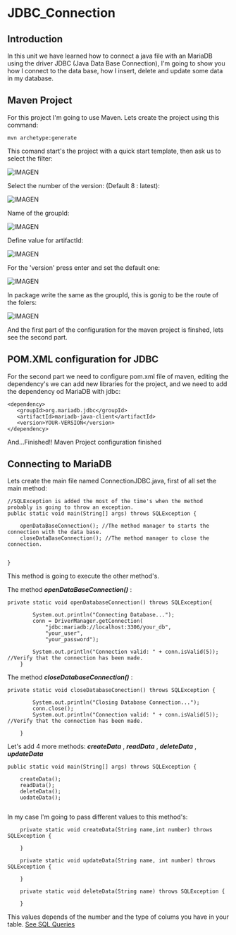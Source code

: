 # JDBC_Connection

## Introduction

In this unit we have learned how to connect a java file with an MariaDB using the driver JDBC (Java Data Base Connection), I'm going to show you how I connect to the data base, how I insert, delete and update some data in my database.

## Maven Project

For this project I'm going to use Maven. Lets create the project using this command:

``` 
mvn archetype:generate
```
This comand start's the project with a quick start template, then ask us to select the filter:

![IMAGEN]()

Select the number of the version: (Default 8 : latest):

![IMAGEN]()

Name of the groupId:

![IMAGEN]()

Define value for artifactId:

![IMAGEN]()

For the 'version' press enter and set the default one:

![IMAGEN]()

In package write the same as the groupId, this is gonig to be the route of the folers:

![IMAGEN]()

And the first part of the configuration for the maven project is finshed, lets see the second part.

## POM.XML configuration for JDBC

For the second part we need to configure pom.xml file of maven, editing the dependency's we can add new libraries for the project, and we need to add the dependency od MariaDB with jdbc:

```
<dependency>
   <groupId>org.mariadb.jdbc</groupId>
   <artifactId>mariadb-java-client</artifactId>
   <version>YOUR-VERSION</version>
</dependency>
```
And...Finished!! Maven Project configuration finished

## Connecting to MariaDB

Lets create the main file named ConnectionJDBC.java, first of all set the main method:

```
//SQLException is added the most of the time's when the method probably is going to throw an exception.
public static void main(String[] args) throws SQLException {

    openDataBaseConnection(); //The method manager to starts the connection with the data base.
    closeDataBaseConnection(); //The method manager to close the connection.


}
```
This method is going to execute the other method's.

The method ___openDataBaseConnection()___ :

```
private static void openDatabaseConnection() throws SQLException{
        
        System.out.println("Connecting Database...");
        conn = DriverManager.getConnection(
            "jdbc:mariadb://localhost:3306/your_db",
            "your_user", 
            "your_password");

        System.out.println("Connection valid: " + conn.isValid(5)); //Verify that the connection has been made.
    }
```

The method ___closeDatabaseConnection()___ :
```
private static void closeDatabaseConection() throws SQLException {

        System.out.println("Closing Database Connection...");
        conn.close();
        System.out.println("Connection valid: " + conn.isValid(5)); //Verify that the connection has been made.
 
    }
```

Let's add 4 more methods: ___createData___ , ___readData___ , ___deleteData___ , ___updateData___

```
public static void main(String[] args) throws SQLException {

    createData();
    readData();
    deleteData();
    uodateData();
    
```

In my case I'm going to pass different values to this method's:

```
    private static void createData(String name,int number) throws SQLException {
        
    }

    private static void updateData(String name, int number) throws SQLException {
        
    }

    private static void deleteData(String name) throws SQLException {
        
    }

```

This values depends of the number and the type of colums you have in your table. [See SQL Queries](https://github.com/FranN2442/DataBase-JDBC-Connection/blob/main/jdbc/src/main/java/fran/jdbc/ConnectionJDBC.java)




